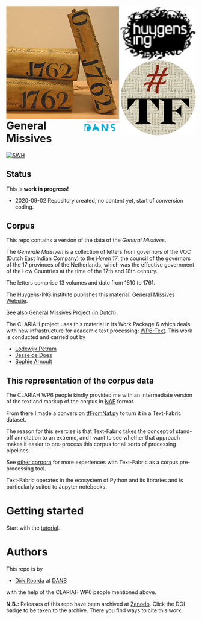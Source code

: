 <div>
<img src="docs/images/logo.png" align="left" width="300"/>
<img src="docs/images/huygenslogo.png" align="right" width="200"/>
<img src="docs/images/tf.png" align="right" width="200"/>
<img src="docs/images/dans.png" align="right" width="100"/>
</div>

General Missives
=================

[![SWH](https://archive.softwareheritage.org/badge/origin/https://github.com/Nino-cunei/oldassyrian/)](https://archive.softwareheritage.org/browse/origin/?origin_url=https://github.com/Dans-labs/clariah-gm)

<!--[![DOI](https://zenodo.org/badge/DOI/10.5281/zenodo.3909515.svg)](https://doi.org/10.5281/zenodo.3909515)-->


Status
------

This is **work in progress!**

*   2020-09-02 Repository created, no content yet, start of conversion coding.

Corpus
------

This repo contains a version of the data of the *General Missives*.

The *Generale Missiven* is a collection of letters from governors of the
VOC (Dutch East Indian Company) to
the *Heren 17*, the council of the governors of the 17 provinces of the Netherlands,
which was the effective
government of the Low Countries at the time of the 17th and 18th century.

The letters comprise 13 volumes and date from 1610 to 1761.

The Huygens-ING institute publishes this material:
[General Missives Website](http://resources.huygens.knaw.nl/retroboeken/generalemissiven/#page=0&accessor=toc&view=homePane).

See also
[General Missives Project (in Dutch)](http://resources.huygens.knaw.nl/vocgeneralemissiven).

The CLARIAH project uses this material in its Work Package 6 which deals with
new infrastructure for academic text processing:
[WP6-Text](https://www.clariah.nl/en/work-packages/focus-areas/text?layout=blog).
This work is conducted and carried out by

* [Lodewijk Petram](https://www.lodewijkpetram.nl)
* [Jesse de Does](https://www.researchgate.net/profile/Jesse_De_Does)
* [Sophie Arnoult](http://www.illc.uva.nl/People/person/3601/Ir-Sophie-Arnoult)

This representation of the corpus data
--------------------------------------

The CLARIAH WP6 people kindly provided me with an intermediate version
of the text and markup of the corpus in 
[NAF](http://wordpress.let.vupr.nl/naf/) format.

From there I made a conversion
[tfFromNaf.py](https://github.com/Dans-labs/clariah-gm/programs/blob/master/tfFromNaf.py)
to turn it in a Text-Fabric dataset.

The reason for this exercise is that Text-Fabric takes the concept of stand-off annotation
to an extreme,
and I want to see whether that approach makes it easier to pre-process this corpus
for all sorts of processing pipelines.

See
[other corpora](https://annotation.github.io/text-fabric/about/corpora.html#gsc.tab=0)
for more experiences with Text-Fabric as a corpus pre-processing tool.

Text-Fabric operates in the ecosystem of Python and its libraries
and is particularly suited to Jupyter notebooks.

Getting started
===============

Start with the
[tutorial](https://nbviewer.jupyter.org/github/annotation/tutorials/blob/master/generalmissives/start.ipynb).

Authors
=======

This repo is by

*   [Dirk Roorda](https://www.linkedin.com/in/dirkroorda/) at
    [DANS](https://www.dans.knaw.nl)

with the help of the CLARIAH WP6 people mentioned above.

**N.B.:** Releases of this repo have been archived at [Zenodo](https://zenodo.org).
Click the DOI badge to be taken to the archive. There you find ways to cite this work.
